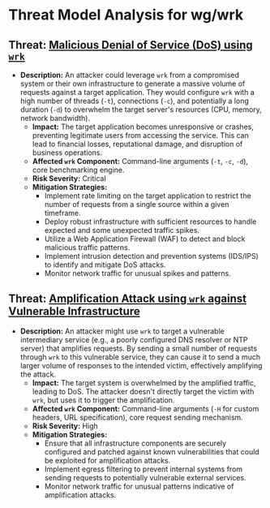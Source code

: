 # Threat Model Analysis for wg/wrk

## Threat: [Malicious Denial of Service (DoS) using `wrk`](./threats/malicious_denial_of_service__dos__using__wrk_.md)

*   **Description:** An attacker could leverage `wrk` from a compromised system or their own infrastructure to generate a massive volume of requests against a target application. They would configure `wrk` with a high number of threads (`-t`), connections (`-c`), and potentially a long duration (`-d`) to overwhelm the target server's resources (CPU, memory, network bandwidth).
    *   **Impact:** The target application becomes unresponsive or crashes, preventing legitimate users from accessing the service. This can lead to financial losses, reputational damage, and disruption of business operations.
    *   **Affected `wrk` Component:** Command-line arguments (`-t`, `-c`, `-d`), core benchmarking engine.
    *   **Risk Severity:** Critical
    *   **Mitigation Strategies:**
        *   Implement rate limiting on the target application to restrict the number of requests from a single source within a given timeframe.
        *   Deploy robust infrastructure with sufficient resources to handle expected and some unexpected traffic spikes.
        *   Utilize a Web Application Firewall (WAF) to detect and block malicious traffic patterns.
        *   Implement intrusion detection and prevention systems (IDS/IPS) to identify and mitigate DoS attacks.
        *   Monitor network traffic for unusual spikes and patterns.

## Threat: [Amplification Attack using `wrk` against Vulnerable Infrastructure](./threats/amplification_attack_using__wrk__against_vulnerable_infrastructure.md)

*   **Description:** An attacker might use `wrk` to target a vulnerable intermediary service (e.g., a poorly configured DNS resolver or NTP server) that amplifies requests. By sending a small number of requests through `wrk` to this vulnerable service, they can cause it to send a much larger volume of responses to the intended victim, effectively amplifying the attack.
    *   **Impact:** The target system is overwhelmed by the amplified traffic, leading to DoS. The attacker doesn't directly target the victim with `wrk`, but uses it to trigger the amplification.
    *   **Affected `wrk` Component:** Command-line arguments (`-H` for custom headers, URL specification), core request sending mechanism.
    *   **Risk Severity:** High
    *   **Mitigation Strategies:**
        *   Ensure that all infrastructure components are securely configured and patched against known vulnerabilities that could be exploited for amplification attacks.
        *   Implement egress filtering to prevent internal systems from sending requests to potentially vulnerable external services.
        *   Monitor network traffic for unusual patterns indicative of amplification attacks.


